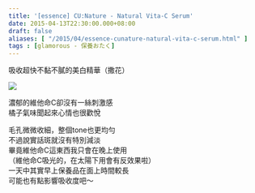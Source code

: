 ```yaml
---
title: '[essence] CU:Nature - Natural Vita-C Serum'
date: 2015-04-13T22:30:00.000+08:00
draft: false
aliases: [ "/2015/04/essence-cunature-natural-vita-c-serum.html" ]
tags : [glamorous - 保養おたく]
---
```


吸收超快不黏不膩的美白精華（撒花）  

[![](https://farm8.staticflickr.com/7686/16948662829_c94581c687_z.jpg)](https://farm8.staticflickr.com/7686/16948662829_c94581c687_z.jpg)

濃郁的維他命C卻沒有一絲刺激感  
橘子氣味聞起來心情也很歡悅  
  
毛孔微微收細，整個tone也更均勻  
不過說實話斑就沒有特別減淡  
畢竟維他命C這東西我只會在晚上使用  
（維他命C吸光的，在太陽下用會有反效果啦）  
一天中其實早上保養品在面上時間較長  
可能也有點影響吸收度吧～